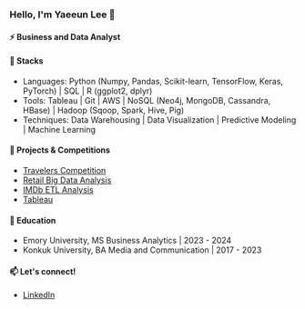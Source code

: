 ### Hello, I'm Yaeeun Lee 👋

#### ⚡ Business and Data Analyst

#### 🔨 Stacks	

* Languages: Python (Numpy, Pandas, Scikit-learn, TensorFlow, Keras, PyTorch) | SQL | R (ggplot2, dplyr)
* Tools: Tableau | Git | AWS | NoSQL (Neo4j, MongoDB, Cassandra, HBase) | Hadoop (Sqoop, Spark, Hive, Pig)
* Techniques: Data Warehousing | Data Visualization | Predictive Modeling | Machine Learning

#### 🌱 Projects & Competitions
* [Travelers Competition](https://github.com/haydenlee914/Fraud-Detection-Competition)
* [Retail Big Data Analysis](https://github.com/haydenlee914/retail-data-analysis)
* [IMDb ETL Analysis](https://github.com/haydenlee914/IMDb-ETL-analysis)
* [Tableau](https://public.tableau.com/app/profile/yaeeun.lee/viz/TheUnitedStatesasaGlobalCampus/Dashboard1)

#### 🔭 Education
* Emory University, MS Business Analytics | 2023 - 2024
* Konkuk University, BA Media and Communication | 2017 - 2023
  
#### 📫 Let's connect!
* [LinkedIn](https://www.linkedin.com/in/haydenlee914/)
